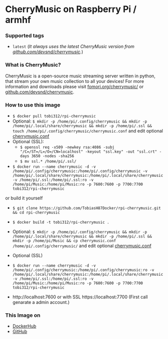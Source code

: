 # CherryMusic on Raspberry Pi / armhf

### Supported tags
-	`latest` (*It always uses the latest CherryMusic version from [github.com/devsnd/cherrymusic](https://github.com/devsnd/cherrymusic).*)

### What is CherryMusic?
CherryMusic is a open-source music streaming server written in python, that stream your own music collection to all your devices! For more information and downloads please visit [fomori.org/cherrymusic/](http://www.fomori.org/cherrymusic/) or [github.com/devsnd/cherrymusic](https://github.com/devsnd/cherrymusic).

### How to use this image
* ``` $ docker pull tobi312/rpi-cherrymusic ```
* Optional: ``` $ mkdir -p /home/pi/.config/cherrymusic && mkdir -p /home/pi/.local/share/cherrymusic && mkdir -p /home/pi/.ssl && touch /home/pi/.config/cherrymusic/cherrymusic.conf ``` and edit optional [cherrymusic.conf](https://github.com/TobiasH87Docker/rpi-cherrymusic/blob/master/cherrymusic.conf)
* Optional (SSL): 
	* ``` $ openssl req -x509 -newkey rsa:4086 -subj "/C=/ST=/L=/O=/CN=localhost" -keyout "ssl.key" -out "ssl.crt" -days 3650 -nodes -sha256 ```
	* ``` $ mv ssl.* /home/pi/.ssl/ ```
* ``` $ docker run --name cherrymusic -d -v /home/pi/.config/cherrymusic:/home/pi/.config/cherrymusic -v /home/pi/.local/share/cherrymusic:/home/pi/.local/share/cherrymusic -v /home/pi/.ssl:/home/pi/.ssl:ro -v /home/pi/Music:/home/pi/Music:ro -p 7600:7600 -p 7700:7700 tobi312/rpi-cherrymusic ```

or build it yourself
* ``` $ git clone https://github.com/TobiasH87Docker/rpi-cherrymusic.git && cd rpi-cherrymusic ```
* ``` $ docker build -t tobi312/rpi-cherrymusic . ```
* Optional: ``` $ mkdir -p /home/pi/.config/cherrymusic && mkdir -p /home/pi/.local/share/cherrymusic && mkdir -p /home/pi/.ssl && mkdir -p /home/pi/Music && cp cherrymusic.conf /home/pi/.config/cherrymusic/ ``` and edit optional [cherrymusic.conf](https://github.com/TobiasH87Docker/rpi-cherrymusic/blob/master/cherrymusic.conf)
* Optional (SSL)
* ``` $ docker run --name cherrymusic -d -v /home/pi/.config/cherrymusic:/home/pi/.config/cherrymusic:ro -v /home/pi/.local/share/cherrymusic:/home/pi/.local/share/cherrymusic -v /home/pi/.ssl:/home/pi/.ssl:ro -v /home/pi/Music:/home/pi/Music:ro -p 7600:7600 -p 7700:7700 tobi312/rpi-cherrymusic ```

* http://localhost:7600 or with SSL https://localhost:7700 (First call genarate a admin account.)

### This Image on
* [DockerHub](https://hub.docker.com/r/tobi312/rpi-cherrymusic/)
* [GitHub](https://github.com/TobiasH87Docker/rpi-cherrymusic)

